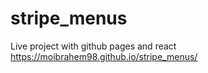 # stripe_menus

Live project with github pages and react 
https://moibrahem98.github.io/stripe_menus/
